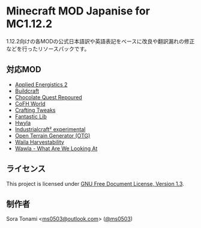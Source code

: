 # Minecraft MOD Japanise for MC1.12.2
1.12.2向けの各MODの公式日本語訳や英語表記をベースに改良や翻訳漏れの修正などを行ったリソースパックです。
## 対応MOD
- [Applied Energistics 2](https://www.curseforge.com/minecraft/mc-mods/applied-energistics-2/)
- [Buildcraft](https://www.curseforge.com/minecraft/mc-mods/buildcraft/)
- [Chocolate Quest Repoured](https://www.curseforge.com/minecraft/mc-mods/cqrepoured/)
- [CoFH World](https://www.curseforge.com/minecraft/mc-mods/cofh-world/)
- [Crafting Tweaks](https://www.curseforge.com/minecraft/mc-mods/crafting-tweaks/)
- [Fantastic Lib](https://www.curseforge.com/minecraft/mc-mods/fantastic-lib/)
- [Hwyla](https://www.curseforge.com/minecraft/mc-mods/hwyla/)
- [Industrialcraft² experimental](https://www.curseforge.com/minecraft/mc-mods/industrial-craft/)
- [Open Terrain Generator (OTG)](https://www.curseforge.com/minecraft/mc-mods/open-terrain-generator/)
- [Waila Harvestability](https://www.curseforge.com/minecraft/mc-mods/waila-harvestability/)
- [Wawla - What Are We Looking At](https://www.curseforge.com/minecraft/mc-mods/wawla/)
## ライセンス
This project is licensed under [GNU Free Document License, Version 1.3](https://www.gnu.org/licenses/fdl-1.3.html).
## 制作者
Sora Tonami &lt;[ms0503@outlook.com](mailto:ms0503@outlook.com)&gt; ([@ms0503](https://github.com/ms0503/))
